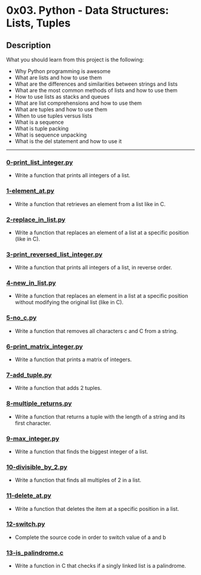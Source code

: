 # 0x03. Python - Data Structures: Lists, Tuples

## Description

What you should learn from this project is the following:

- Why Python programming is awesome
- What are lists and how to use them
- What are the differences and similarities between strings and lists
- What are the most common methods of lists and how to use them
- How to use lists as stacks and queues
- What are list comprehensions and how to use them
- What are tuples and how to use them
- When to use tuples versus lists
- What is a sequence
- What is tuple packing
- What is sequence unpacking
- What is the del statement and how to use it

---

### [0-print_list_integer.py](./0-print_list_integer.py)

- Write a function that prints all integers of a list.

### [1-element_at.py](./1-element_at.py)

- Write a function that retrieves an element from a list like in C.

### [2-replace_in_list.py](./2-replace_in_list.py)

- Write a function that replaces an element of a list at a specific position (like in C).

### [3-print_reversed_list_integer.py](./3-print_reversed_list_integer.py)

- Write a function that prints all integers of a list, in reverse order.

### [4-new_in_list.py](./4-new_in_list.py)

- Write a function that replaces an element in a list at a specific position without modifying the original list (like in C).


### [5-no_c.py](./5-no_c.py)

- Write a function that removes all characters c and C from a string.


### [6-print_matrix_integer.py](./6-print_matrix_integer.py)

- Write a function that prints a matrix of integers.


### [7-add_tuple.py](./7-add_tuple.py)

- Write a function that adds 2 tuples.


### [8-multiple_returns.py](./8-multiple_returns.py)

- Write a function that returns a tuple with the length of a string and its first character.


### [9-max_integer.py](./9-max_integer.py)

- Write a function that finds the biggest integer of a list.


### [10-divisible_by_2.py](./10-divisible_by_2.py)

- Write a function that finds all multiples of 2 in a list.


### [11-delete_at.py](./11-delete_at.py)

- Write a function that deletes the item at a specific position in a list.


### [12-switch.py](./12-switch.py)

- Complete the source code in order to switch value of a and b


### [13-is_palindrome.c](./13-is_palindrome.c)

- Write a function in C that checks if a singly linked list is a palindrome.
